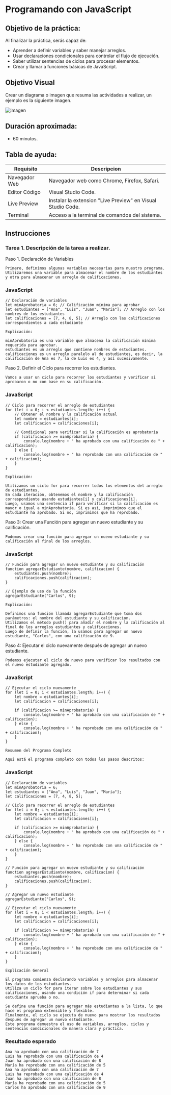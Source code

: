 # Programando con JavaScript

## Objetivo de la práctica:
Al finalizar la práctica, serás capaz de:
- Aprender a definir variables y saber manejar arreglos.
- Usar declaraciones condicionales para controlar el flujo de ejecución.
- Saber utilizar sentencias de ciclos para procesar elementos.
- Crear y llamar a funciones básicas de JavaScript.


## Objetivo Visual 
Crear un diagrama o imagen que resuma las actividades a realizar, un ejemplo es la siguiente imagen. 

![imagen](../imagenes/capitulo5/funcion_javascript.png)

## Duración aproximada:
- 60 minutos.

## Tabla de ayuda:
| Requisito | Descripcion|
| --- | --- |
| Navegador Web | Navegador web como Chrome, Firefox, Safari. |
| Editor Código | Visual Studio Code. |
| Live Preview | Instalar la extension "Live Preview" en Visual Studio Code. |
| Terminal | Acceso a la terminal de comandos del sistema. |

## Instrucciones 

### Tarea 1. Descripción de la tarea a realizar.

Paso 1. Declaración de Variables

    Primero, definimos algunas variables necesarias para nuestro programa. Utilizaremos una variable para almacenar el nombre de los estudiantes y otra para almacenar un arreglo de calificaciones.

### JavaScript
```
// Declaración de variables
let minAprobatoria = 6; // Calificación mínima para aprobar
let estudiantes = ["Ana", "Luis", "Juan", "María"]; // Arreglo con los nombres de los estudiantes
let calificaciones = [7, 4, 8, 5]; // Arreglo con las calificaciones correspondientes a cada estudiante
```

    Explicación:

    minAprobatoria es una variable que almacena la calificación mínima requerida para aprobar.
    estudiantes es un arreglo que contiene nombres de estudiantes.
    calificaciones es un arreglo paralelo al de estudiantes, es decir, la calificación de Ana es 7, la de Luis es 4, y así sucesivamente.

Paso 2. Definir el Ciclo para recorrer los estudiantes.

    Vamos a usar un ciclo para recorrer los estudiantes y verificar si aprobaron o no con base en su calificación.

### JavaScript
```
// Ciclo para recorrer el arreglo de estudiantes
for (let i = 0; i < estudiantes.length; i++) {
    // Obtener el nombre y la calificación actual
    let nombre = estudiantes[i];
    let calificacion = calificaciones[i];
    
    // Condicional para verificar si la calificación es aprobatoria
    if (calificacion >= minAprobatoria) {
        console.log(nombre + " ha aprobado con una calificación de " + calificacion);
    } else {
        console.log(nombre + " ha reprobado con una calificación de " + calificacion);
    }
}
```

    Explicación:

    Utilizamos un ciclo for para recorrer todos los elementos del arreglo de estudiantes.
    En cada iteración, obtenemos el nombre y la calificación correspondiente usando estudiantes[i] y calificaciones[i].
    Luego, usamos una sentencia if para verificar si la calificación es mayor o igual a minAprobatoria. Si es así, imprimimos que el estudiante ha aprobado. Si no, imprimimos que ha reprobado.

Paso 3: Crear una Función para agregar un nuevo estudiante y su calificación.

    Podemos crear una función para agregar un nuevo estudiante y su calificación al final de los arreglos.

### JavaScript
```
// Función para agregar un nuevo estudiante y su calificación
function agregarEstudiante(nombre, calificacion) {
    estudiantes.push(nombre);
    calificaciones.push(calificacion);
}

// Ejemplo de uso de la función
agregarEstudiante("Carlos", 9);
```

    Explicación:

    Definimos una función llamada agregarEstudiante que toma dos parámetros: el nombre del estudiante y su calificacion.
    Utilizamos el método push() para añadir el nombre y la calificación al final de los arreglos estudiantes y calificaciones.
    Luego de definir la función, la usamos para agregar un nuevo estudiante, "Carlos", con una calificación de 9.

Paso 4: Ejecutar el ciclo nuevamente después de agregar un nuevo estudiante.

    Podemos ejecutar el ciclo de nuevo para verificar los resultados con el nuevo estudiante agregado.

### JavaScript
```
// Ejecutar el ciclo nuevamente
for (let i = 0; i < estudiantes.length; i++) {
    let nombre = estudiantes[i];
    let calificacion = calificaciones[i];
    
    if (calificacion >= minAprobatoria) {
        console.log(nombre + " ha aprobado con una calificación de " + calificacion);
    } else {
        console.log(nombre + " ha reprobado con una calificación de " + calificacion);
    }
}
```

    Resumen del Programa Completo
    
    Aquí está el programa completo con todos los pasos descritos:

### JavaScript
```
// Declaración de variables
let minAprobatoria = 6;
let estudiantes = ["Ana", "Luis", "Juan", "María"];
let calificaciones = [7, 4, 8, 5];

// Ciclo para recorrer el arreglo de estudiantes
for (let i = 0; i < estudiantes.length; i++) {
    let nombre = estudiantes[i];
    let calificacion = calificaciones[i];
    
    if (calificacion >= minAprobatoria) {
        console.log(nombre + " ha aprobado con una calificación de " + calificacion);
    } else {
        console.log(nombre + " ha reprobado con una calificación de " + calificacion);
    }
}

// Función para agregar un nuevo estudiante y su calificación
function agregarEstudiante(nombre, calificacion) {
    estudiantes.push(nombre);
    calificaciones.push(calificacion);
}

// Agregar un nuevo estudiante
agregarEstudiante("Carlos", 9);

// Ejecutar el ciclo nuevamente
for (let i = 0; i < estudiantes.length; i++) {
    let nombre = estudiantes[i];
    let calificacion = calificaciones[i];
    
    if (calificacion >= minAprobatoria) {
        console.log(nombre + " ha aprobado con una calificación de " + calificacion);
    } else {
        console.log(nombre + " ha reprobado con una calificación de " + calificacion);
    }
}
```

    Explicación General

    El programa comienza declarando variables y arreglos para almacenar los datos de los estudiantes.
    Utiliza un ciclo for para iterar sobre los estudiantes y sus calificaciones, usando una condición if para determinar si cada estudiante aprueba o no.
    
    Se define una función para agregar más estudiantes a la lista, lo que hace el programa extensible y flexible.
    Finalmente, el ciclo se ejecuta de nuevo para mostrar los resultados después de agregar un nuevo estudiante.
    Este programa demuestra el uso de variables, arreglos, ciclos y sentencias condicionales de manera clara y práctica.


### Resultado esperado

    Ana ha aprobado con una calificación de 7
    Luis ha reprobado con una calificación de 4
    Juan ha aprobado con una calificación de 8
    María ha reprobado con una calificación de 5
    Ana ha aprobado con una calificación de 7
    Luis ha reprobado con una calificación de 4
    Juan ha aprobado con una calificación de 8
    María ha reprobado con una calificación de 5
    Carlos ha aprobado con una calificación de 9
